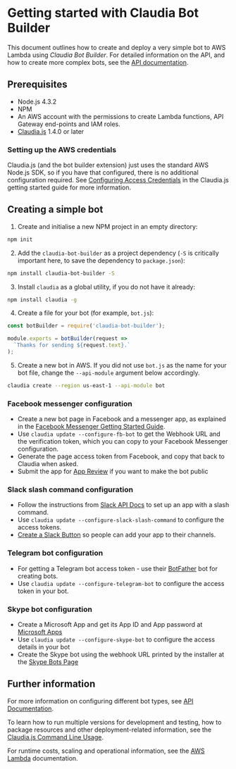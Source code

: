 # Getting started with Claudia Bot Builder

This document outlines how to create and deploy a very simple bot to AWS Lambda using _Claudia Bot Builder_. For detailed information on the API, and how to create more complex bots, see the [API documentation](API.md). 

## Prerequisites

* Node.js 4.3.2
* NPM
* An AWS account with the permissions to create Lambda functions, API Gateway end-points and IAM roles. 
* [Claudia.js](https://claudiajs.com) 1.4.0 or later

### Setting up the AWS credentials

Claudia.js (and the bot builder extension) just uses the standard AWS Node.js SDK, so if you have that configured, there is no additional configuration required. See [Configuring Access Credentials](https://github.com/claudiajs/claudia/blob/master/getting_started.md#configuring-access-credentials) in the Claudia.js getting started guide for more information.

## Creating a simple bot

1. Create and initialise a new NPM project in an empty directory:

  ```bash
  npm init
  ```

2. Add the `claudia-bot-builder` as a project dependency (`-S` is critically important here, to save the dependency to `package.json`):

  ```bash
  npm install claudia-bot-builder -S
  ```

3. Install `claudia` as a global utility, if you do not have it already:

  ```bash
  npm install claudia -g
  ```

4. Create a file for your bot (for example, `bot.js`):

  ```javascript
  const botBuilder = require('claudia-bot-builder');

  module.exports = botBuilder(request => 
    `Thanks for sending ${request.text}.`
  );
  ```

5. Create a new bot in AWS. If you did not use `bot.js` as the name for your bot file, change the `--api-module` argument below accordingly.

  ```bash
  claudia create --region us-east-1 --api-module bot
  ```

### Facebook messenger configuration

- Create a new bot page in Facebook and a messenger app, as explained in the [Facebook Messenger Getting Started Guide](https://developers.facebook.com/docs/messenger-platform/quickstart).
- Use `claudia update --configure-fb-bot` to get the Webhook URL and the verification token, which you can copy to your Facebook Messenger configuration. 
- Generate the page access token from Facebook, and copy that back to Claudia when asked.
- Submit the app for [App Review](https://developers.facebook.com/docs/messenger-platform/app-review) if you want to make the bot public

### Slack slash command configuration

- Follow the instructions from [Slack API Docs](https://api.slack.com/) to set up an app with a slash command. 
- Use `claudia update --configure-slack-slash-command` to configure the access tokens.
- [Create a Slack Button](https://api.slack.com/docs/slack-button) so people can add your app to their channels.


### Telegram bot configuration

- For getting a Telegram bot access token - use their [BotFather](https://telegram.me/BotFather) bot for creating bots. 
- Use `claudia update --configure-telegram-bot` to configure the access token in your bot.


### Skype bot configuration

- Create a Microsoft App and get its App ID and App password at [Microsoft Apps](https://apps.dev.microsoft.com/)
- Use `claudia update --configure-skype-bot` to configure the access details in your bot
- Create the Skype bot using the webhook URL printed by the installer at the [Skype Bots Page](https://developer.microsoft.com/en-us/skype/bots/manage/Create)

## Further information

For more information on configuring different bot types, see [API Documentation](API.md).

To learn how to run multiple versions for development and testing, how to package resources and other deployment-related information, see the [Claudia.js Command Line Usage](https://github.com/claudiajs/claudia/tree/master/docs).

For runtime costs, scaling and operational information, see the [AWS Lambda](https://aws.amazon.com/documentation/lambda/) documentation.
